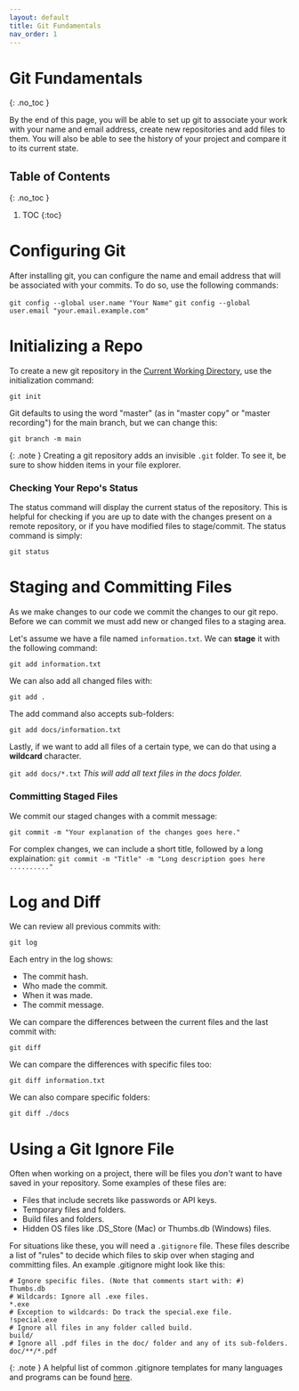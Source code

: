 ```yaml
---
layout: default
title: Git Fundamentals
nav_order: 1
---
```


<!-- prettier-ignore-start -->
# Git Fundamentals
{: .no_toc }

By the end of this page, you will be able to set up git to associate your work with your name and email address, create new repositories and add files to them. You will also be able to see the history of your project and compare it to its current state.

## Table of Contents
{: .no_toc }

1. TOC
{:toc}

# Configuring Git

After installing git, you can configure the name and email address that will be associated with your commits.
To do so, use the following commands:

`git config --global user.name "Your Name"`
`git config --global user.email "your.email.example.com"`

# Initializing a Repo

To create a new git repository in the [Current Working Directory], use the initialization command:

`git init`

Git defaults to using the word "master" (as in "master copy" or "master recording") for
the main branch, but we can change this:

`git branch -m main`

{: .note }
Creating a git repository adds an invisible `.git` folder. To see it, be sure to show hidden items in your file explorer.

### Checking Your Repo's Status

The status command will display the current status of the repository. This is helpful for checking if you are up to date with the changes present on a remote repository, or if you have modified files to stage/commit. The status command is simply:

`git status`

# Staging and Committing Files

As we make changes to our code we commit the changes to our git repo.
Before we can commit we must add new or changed files to a staging area.

Let's assume we have a file named `information.txt`.
We can **stage** it with the following command:

`git add information.txt`

We can also add all changed files with:

`git add .`

The add command also accepts sub-folders:

`git add docs/information.txt`

Lastly, if we want to add all files of a certain type, we can do that using a **wildcard** character.

`git add docs/*.txt`
*This will add all text files in the docs folder.*

### Committing Staged Files

We commit our staged changes with a commit message:

`git commit -m "Your explanation of the changes goes here."`

For complex changes, we can include a short title, followed by a long explaination:
`git commit -m "Title" -m "Long description goes here .........."`

# Log and Diff

We can review all previous commits with:

`git log`

Each entry in the log shows:
- The commit hash.
- Who made the commit.
- When it was made.
- The commit message.

We can compare the differences between the current files and the last commit with:

`git diff`

We can compare the differences with specific files too:

`git diff information.txt`

We can also compare specific folders:

`git diff ./docs`

# Using a Git Ignore File

Often when working on a project, there will be files you *don't* want to have saved in your repository. Some examples of these files are:
- Files that include secrets like passwords or API keys.
- Temporary files and folders.
- Build files and folders.
- Hidden OS files like .DS_Store (Mac) or Thumbs.db (Windows) files.

For situations like these, you will need a `.gitignore` file.
These files describe a list of "rules" to decide which files to skip over when staging and committing files.
An example .gitignore might look like this:

```
# Ignore specific files. (Note that comments start with: #)
Thumbs.db
# Wildcards: Ignore all .exe files.
*.exe
# Exception to wildcards: Do track the special.exe file.
!special.exe
# Ignore all files in any folder called build.
build/
# Ignore all .pdf files in the doc/ folder and any of its sub-folders.
doc/**/*.pdf
```

{: .note }
A helpful list of common .gitignore templates for many languages and programs can be found [here].

<!-- prettier-ignore-end -->

[Current Working Directory]: https://hpc.nmsu.edu/onboarding/linux/commands/cd/#:~:text=The%20current%20working%20directory%20is,stands%20for%20Print%20Working%20Directory.&text=The%20name%20of%20the%20current,directory%20in%20the%20absolute%20path.
[here]: https://github.com/github/gitignore